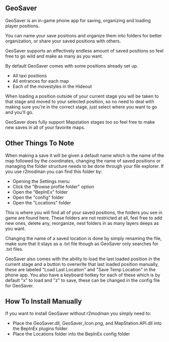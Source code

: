 ## GeoSaver

GeoSaver is an in-game phone app for saving, organizing and loading player positions.

You can name your save positions and organize them into folders for better organization, or share your saved positions with others.

GeoSaver supports an effectively endless amount of saved positions so feel free to go wild and make as many as you want.

By default GeoSaver comes with some positions already set up.

 - All taxi positions
 - All entrances for each map
 - Each of the movestyles in the Hideout

When loading a position outside of your current stage you will be taken to that stage and moved to your selected position, so no need to deal with making sure you're in the correct stage, just select where you want to go and you'll go.

GeoSaver does fully support Mapstation stages too so feel free to make new saves in all of your favorite maps.

## Other Things To Note
When making a save it will be given a default name which is the name of the map followed by the coordinates, changing the name of saved positions or managing the folder structure needs to be done through your file explorer.
If you use r2modman you can find this folder by:

 - Opening the Settings menu
 - Click the "Browse profile folder" option
 - Open the "BepInEx" folder
 - Open the "config" folder
 - Open the "Locations" folder
 
This is where you will find all of your saved positions, the folders you see in game are found here. These folders are not restricted at all, feel free to add new ones, delete any, reorganize, nest folders in as many layers deeps as you want.
 
Changing the name of a saved location is done by simply renaming the file, make sure that it stays as a .txt file though as GeoSaver only searches for .txt files.


GeoSaver also comes with the ability to load the last loaded position in the current stage and a button to overwrite that last loaded position manually, these are labeled "Load Last Location" and "Save Temp Location" in the phone app. You also have a keyboard hotkey for each of these which is by default "x" to load and "z" to save, these can be changed in the config file for GeoSaver.

## How To Install Manually

If you want to install GeoSaver without r2modman you simply need to:

 - Place the GeoSaver.dll, GeoSaver_Icon.png, and MapStation.API.dll into the BepInEx plugins folder
 - Place the Locations folder into the BepInEx config folder

